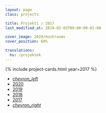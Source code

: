 ```yaml
---
layout: page
class: projects

title: Projekti / 2017
last_modified_at: 2019-02-03T00:00:00-02:00

cover_image: 2019/mushrooms
cover_position: 60%

translations:
  hu: /projektek
---
```

{% include project-cards.html year=2017 %}

<ul class="pagination center">
  <li class="waves-effect"><a href="/projekti/2018"><i class="material-icons">chevron_left</i></a></li>
  <li class="waves-effect"><a href="/projekti">2020</a></li>
  <li class="waves-effect"><a href="/projekti/2019">2019</a></li>
  <li class="waves-effect"><a href="/projekti/2018">2018</a></li>
  <li class="active orange accent-2"><a href="#!">2017</a></li>
  <li class="disabled"><a href="#!"><i class="material-icons">chevron_right</i></a></li>
</ul>
